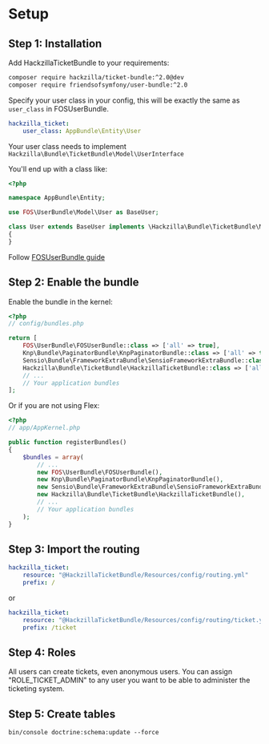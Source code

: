 # Setup

## Step 1: Installation

Add HackzillaTicketBundle to your requirements:

```bash
composer require hackzilla/ticket-bundle:^2.0@dev
composer require friendsofsymfony/user-bundle:^2.0
```

Specify your user class in your config, this will be exactly the same as `user_class` in FOSUserBundle.

```yaml
hackzilla_ticket:
    user_class: AppBundle\Entity\User
```

Your user class needs to implement ```Hackzilla\Bundle\TicketBundle\Model\UserInterface```

You'll end up with a class like:

```php
<?php

namespace AppBundle\Entity;

use FOS\UserBundle\Model\User as BaseUser;

class User extends BaseUser implements \Hackzilla\Bundle\TicketBundle\Model\UserInterface
{
}
```

Follow [FOSUserBundle guide][1]

## Step 2: Enable the bundle

Enable the bundle in the kernel:

```php
<?php
// config/bundles.php

return [
    FOS\UserBundle\FOSUserBundle::class => ['all' => true],
    Knp\Bundle\PaginatorBundle\KnpPaginatorBundle::class => ['all' => true],
    Sensio\Bundle\FrameworkExtraBundle\SensioFrameworkExtraBundle::class => ['all' => true],
    Hackzilla\Bundle\TicketBundle\HackzillaTicketBundle::class => ['all' => true],
    // ...
    // Your application bundles
];
```

Or if you are not using Flex:

```php
<?php
// app/AppKernel.php

public function registerBundles()
{
    $bundles = array(
        // ...
        new FOS\UserBundle\FOSUserBundle(),
        new Knp\Bundle\PaginatorBundle\KnpPaginatorBundle(),
        new Sensio\Bundle\FrameworkExtraBundle\SensioFrameworkExtraBundle(),
        new Hackzilla\Bundle\TicketBundle\HackzillaTicketBundle(),
        // ...
        // Your application bundles
    );
}
```

## Step 3: Import the routing

```yaml
hackzilla_ticket:
    resource: "@HackzillaTicketBundle/Resources/config/routing.yml"
    prefix: /
```

or

```yaml
hackzilla_ticket:
    resource: "@HackzillaTicketBundle/Resources/config/routing/ticket.yml"
    prefix: /ticket
```

## Step 4: Roles

All users can create tickets, even anonymous users.
You can assign "ROLE_TICKET_ADMIN" to any user you want to be able to administer the ticketing system.

## Step 5: Create tables

```bin/console doctrine:schema:update --force```

[1]: https://github.com/FriendsOfSymfony/FOSUserBundle
